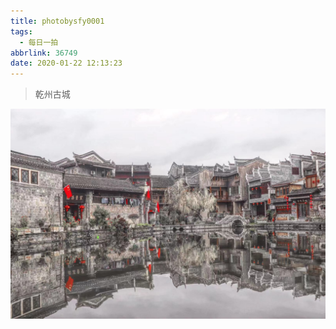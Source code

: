 ```yaml
---
title: photobysfy0001
tags:
  - 每日一拍
abbrlink: 36749
date: 2020-01-22 12:13:23
---
```


> 乾州古城

<img src="https://raw.githubusercontent.com/Yumikosfy/picbed/master/img/WechatIMG8.jpeg" style="zoom:80%;" />








